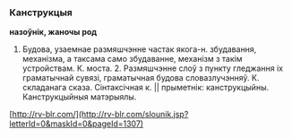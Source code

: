 ### Канструкцыя
**назоўнік, жаночы род**

1. Будова, узаемнае размяшчэнне частак якога-н. збудавання, механізма, а таксама само збудаванне, механізм з такім устройствам. К. моста. 2. Размяшчэнне слоў з пункту гледжання іх граматычнай сувязі, граматычная будова словазлучэнняў. К. складанага сказа. Сінтаксічная к. || прыметнік: канструкцыйны. Канструкцыйныя матэрыялы.

<a rel="author">[http://rv-blr.com/](http://rv-blr.com/slounik.jsp?letterId=0&maskId=0&pageId=1307)</a>
